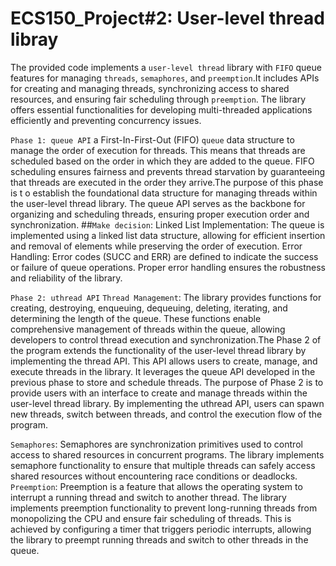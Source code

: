 # ECS150_Project#2: User-level thread libray
The provided code implements a `user-level thread` 
library with `FIFO`  queue features for managing 
`threads`, `semaphores`, and `preemption`.It 
includes APIs for creating and managing 
threads, synchronizing access to shared resources, 
and ensuring fair scheduling through `preemption`. 
The library offers essential functionalities for 
developing multi-threaded applications efficiently 
and preventing concurrency issues.

`Phase 1: queue API`
a First-In-First-Out (FIFO) `queue` data structure 
to manage the order of execution for 
threads. This means that threads are scheduled based 
on the order in which they are added to the queue.
FIFO scheduling ensures fairness and prevents thread 
starvation by guaranteeing that threads are executed
in the order they arrive.The purpose of this phase is t
o establish the foundational data structure for managing 
threads within the user-level thread library. The queue API 
serves as the backbone for organizing and scheduling threads, 
ensuring proper execution order and synchronization.
##`Make decision`:
Linked List Implementation: The queue is implemented using a linked 
list data structure, allowing for efficient insertion and removal 
of elements while preserving the order of execution.
Error Handling: Error codes (SUCC and ERR) are defined to indicate 
the success or failure of queue operations. Proper error handling 
ensures the robustness and reliability of the library.

`Phase 2: uthread API`
`Thread Management`: The library provides functions for
creating, destroying, enqueuing, dequeuing, deleting, 
iterating, and determining the length of the queue. 
These functions enable comprehensive management 
of threads within the queue, allowing developers to 
control thread execution and synchronization.The Phase
2 of the program extends the functionality of the 
user-level thread library by implementing the thread API.
This API allows users to create, manage, and execute threads 
in the library. It leverages the queue API developed in the 
previous phase to store and schedule threads.
The purpose of Phase 2 is to provide users with an interface 
to create and manage threads within the user-level thread library. 
By implementing the uthread API, users can spawn new threads, 
switch between threads, and control the execution flow of the program.

`Semaphores`: Semaphores are synchronization primitives
used to control access to shared resources in 
concurrent programs. The library implements semaphore 
functionality to ensure that multiple threads can 
safely access shared resources
without encountering race conditions or deadlocks.
`Preemption`: Preemption is a feature that allows the 
operating system to interrupt a running thread and 
switch to another thread. The library 
implements preemption functionality to prevent long-running
threads from monopolizing the CPU and ensure 
fair scheduling of threads. This is achieved by configuring 
a timer that triggers periodic interrupts, 
allowing the library to preempt running threads and switch to other 
threads in the queue.
